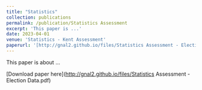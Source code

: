 ```yaml
---
title: "Statistics"
collection: publications
permalink: /publication/Statistics Assessment
excerpt: 'This paper is ...'
date: 2023-04-01
venue: 'Statistics - Kent Assessment'
paperurl: '[http://gnal2.github.io/files/Statistics Assessment - Election Data.pdf]'
---
```

This paper is about ...

[Download paper here](http://gnal2.github.io/files/Statistics Assessment - Election Data.pdf)




